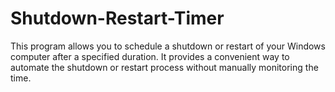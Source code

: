 # Shutdown-Restart-Timer
This program allows you to schedule a shutdown or restart of your Windows computer after a specified duration. It provides a convenient way to automate the shutdown or restart process without manually monitoring the time.
